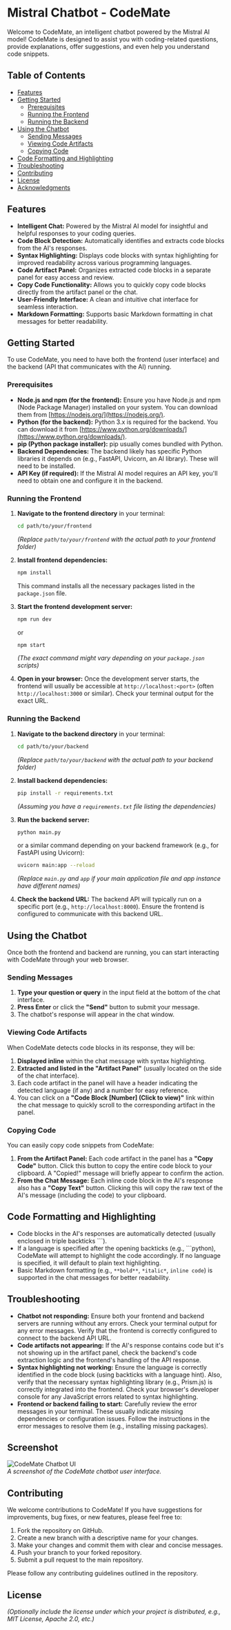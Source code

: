 # Mistral Chatbot - CodeMate

Welcome to CodeMate, an intelligent chatbot powered by the Mistral AI model! CodeMate is designed to assist you with coding-related questions, provide explanations, offer suggestions, and even help you understand code snippets.

## Table of Contents

* [Features](#features)
* [Getting Started](#getting-started)
    * [Prerequisites](#prerequisites)
    * [Running the Frontend](#running-the-frontend)
    * [Running the Backend](#running-the-backend)
* [Using the Chatbot](#using-the-chatbot)
    * [Sending Messages](#sending-messages)
    * [Viewing Code Artifacts](#viewing-code-artifacts)
    * [Copying Code](#copying-code)
* [Code Formatting and Highlighting](#code-formatting-and-highlighting)
* [Troubleshooting](#troubleshooting)
* [Contributing](#contributing)
* [License](#license)
* [Acknowledgments](#acknowledgments)

## Features

* **Intelligent Chat:** Powered by the Mistral AI model for insightful and helpful responses to your coding queries.
* **Code Block Detection:** Automatically identifies and extracts code blocks from the AI's responses.
* **Syntax Highlighting:** Displays code blocks with syntax highlighting for improved readability across various programming languages.
* **Code Artifact Panel:** Organizes extracted code blocks in a separate panel for easy access and review.
* **Copy Code Functionality:** Allows you to quickly copy code blocks directly from the artifact panel or the chat.
* **User-Friendly Interface:** A clean and intuitive chat interface for seamless interaction.
* **Markdown Formatting:** Supports basic Markdown formatting in chat messages for better readability.

## Getting Started

To use CodeMate, you need to have both the frontend (user interface) and the backend (API that communicates with the AI) running.

### Prerequisites

* **Node.js and npm (for the frontend):** Ensure you have Node.js and npm (Node Package Manager) installed on your system. You can download them from [https://nodejs.org/](https://nodejs.org/).
* **Python (for the backend):** Python 3.x is required for the backend. You can download it from [https://www.python.org/downloads/](https://www.python.org/downloads/).
* **pip (Python package installer):** pip usually comes bundled with Python.
* **Backend Dependencies:** The backend likely has specific Python libraries it depends on (e.g., FastAPI, Uvicorn, an AI library). These will need to be installed.
* **API Key (if required):** If the Mistral AI model requires an API key, you'll need to obtain one and configure it in the backend.

### Running the Frontend

1.  **Navigate to the frontend directory** in your terminal:
    ```bash
    cd path/to/your/frontend
    ```
    *(Replace `path/to/your/frontend` with the actual path to your frontend folder)*

2.  **Install frontend dependencies:**
    ```bash
    npm install
    ```
    This command installs all the necessary packages listed in the `package.json` file.

3.  **Start the frontend development server:**
    ```bash
    npm run dev
    ```
    or
    ```bash
    npm start
    ```
    *(The exact command might vary depending on your `package.json` scripts)*

4.  **Open in your browser:** Once the development server starts, the frontend will usually be accessible at `http://localhost:<port>` (often `http://localhost:3000` or similar). Check your terminal output for the exact URL.

### Running the Backend

1.  **Navigate to the backend directory** in your terminal:
    ```bash
    cd path/to/your/backend
    ```
    *(Replace `path/to/your/backend` with the actual path to your backend folder)*

2.  **Install backend dependencies:**
    ```bash
    pip install -r requirements.txt
    ```
    *(Assuming you have a `requirements.txt` file listing the dependencies)*

3.  **Run the backend server:**
    ```bash
    python main.py
    ```
    or a similar command depending on your backend framework (e.g., for FastAPI using Uvicorn):
    ```bash
    uvicorn main:app --reload
    ```
    *(Replace `main.py` and `app` if your main application file and app instance have different names)*

4.  **Check the backend URL:** The backend API will typically run on a specific port (e.g., `http://localhost:8000`). Ensure the frontend is configured to communicate with this backend URL.

## Using the Chatbot

Once both the frontend and backend are running, you can start interacting with CodeMate through your web browser.

### Sending Messages

1.  **Type your question or query** in the input field at the bottom of the chat interface.
2.  **Press Enter** or click the **"Send"** button to submit your message.
3.  The chatbot's response will appear in the chat window.

### Viewing Code Artifacts

When CodeMate detects code blocks in its response, they will be:

1.  **Displayed inline** within the chat message with syntax highlighting.
2.  **Extracted and listed in the "Artifact Panel"** (usually located on the side of the chat interface).
3.  Each code artifact in the panel will have a header indicating the detected language (if any) and a number for easy reference.
4.  You can click on a **"Code Block [Number] (Click to view)"** link within the chat message to quickly scroll to the corresponding artifact in the panel.

### Copying Code

You can easily copy code snippets from CodeMate:

1.  **From the Artifact Panel:** Each code artifact in the panel has a **"Copy Code"** button. Click this button to copy the entire code block to your clipboard. A "Copied!" message will briefly appear to confirm the action.
2.  **From the Chat Message:** Each inline code block in the AI's response also has a **"Copy Text"** button. Clicking this will copy the raw text of the AI's message (including the code) to your clipboard.

## Code Formatting and Highlighting

* Code blocks in the AI's responses are automatically detected (usually enclosed in triple backticks \`\`\`).
* If a language is specified after the opening backticks (e.g., \`\`\`python), CodeMate will attempt to highlight the code accordingly. If no language is specified, it will default to plain text highlighting.
* Basic Markdown formatting (e.g., `**bold**`, `*italic*`, ``inline code``) is supported in the chat messages for better readability.

## Troubleshooting

* **Chatbot not responding:** Ensure both your frontend and backend servers are running without any errors. Check your terminal output for any error messages. Verify that the frontend is correctly configured to connect to the backend API URL.
* **Code artifacts not appearing:** If the AI's response contains code but it's not showing up in the artifact panel, check the backend's code extraction logic and the frontend's handling of the API response.
* **Syntax highlighting not working:** Ensure the language is correctly identified in the code block (using backticks with a language hint). Also, verify that the necessary syntax highlighting library (e.g., Prism.js) is correctly integrated into the frontend. Check your browser's developer console for any JavaScript errors related to syntax highlighting.
* **Frontend or backend failing to start:** Carefully review the error messages in your terminal. These usually indicate missing dependencies or configuration issues. Follow the instructions in the error messages to resolve them (e.g., installing missing packages).

## Screenshot

![CodeMate Chatbot UI](images/mistral_chat.png)
<br>
*A screenshot of the CodeMate chatbot user interface.*

## Contributing

We welcome contributions to CodeMate! If you have suggestions for improvements, bug fixes, or new features, please feel free to:

1.  Fork the repository on GitHub.
2.  Create a new branch with a descriptive name for your changes.
3.  Make your changes and commit them with clear and concise messages.
4.  Push your branch to your forked repository.
5.  Submit a pull request to the main repository.

Please follow any contributing guidelines outlined in the repository.

## License

*(Optionally include the license under which your project is distributed, e.g., MIT License, Apache 2.0, etc.)*